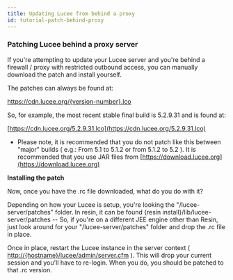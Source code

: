```yaml
---
title: Updating Lucee from behind a proxy
id: tutorial-patch-behind-proxy
---
```


### Patching Lucee behind a proxy server ###

If you're attempting to update your Lucee server and you're behind a firewall / proxy with restricted outbound access, you can manually download the patch and install yourself.

The patches can always be found at:

<https://cdn.lucee.org/{version-number}.lco>

So, for example, the most recent stable final build is 5.2.9.31 and is found at:

[https://cdn.lucee.org/5.2.9.31.lco](https://cdn.lucee.org/5.2.9.31.lco)

* Please note, it is recommended that you do not patch like this between "major" builds ( e.g.: From 5.1 to 5.1.2 or from 5.1.2 to 5.2 ). It is recommended that you use JAR files from [https://download.lucee.org](https://download.lucee.org)

**Installing the patch**

Now, once you have the .rc file downloaded, what do you do with it?

Depending on how your Lucee is setup, you're looking the "/lucee-server/patches" folder. In resin, it can be found {resin install}/lib/lucee-server/patches -- So, if you're on a different JEE engine other than Resin, just look around for your "/lucee-server/patches" folder and drop the .rc file in place.

Once in place, restart the Lucee instance in the server context ( <http://{hostname}/lucee/admin/server.cfm> ). This will drop your current session and you'll have to re-login. When you do, you should be patched to that .rc version.
